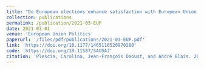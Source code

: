 ```yaml
---
title: "Do European elections enhance satisfaction with European Union democracy?"
collection: publications
permalink: /publication/2021-03-EUP
date: 2021-03-01
venue: 'European Union Politics'
paperurl: '/files/pdf/publications/2021-03-EUP.pdf'
link: 'https://doi.org/10.1177/1465116520970280'
code: 'https://doi.org/10.11587/SAU5AJ'
citation: 'Plescia, Carolina, Jean-François Daoust, and André Blais. 2021. &quot;Do European elections enhance satisfaction with European Union democracy?.&quot; <i>European Union Politics</i> 22(1): 94–113.  doi.org/10.1177/1465116520970280'
---
```


